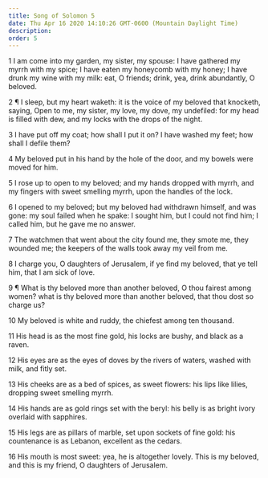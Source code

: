 ```yaml
---
title: Song of Solomon 5
date: Thu Apr 16 2020 14:10:26 GMT-0600 (Mountain Daylight Time)
description: 
order: 5
---
```


<p>
  1 I am come into my garden, my sister, my spouse: I have gathered my myrrh
  with my spice; I have eaten my honeycomb with my honey; I have drunk my wine
  with my milk: eat, O friends; drink, yea, drink abundantly, O beloved.
</p>
<p>
  2 &#xB6; I sleep, but my heart waketh: it is the voice of my beloved that
  knocketh, saying, Open to me, my sister, my love, my dove, my undefiled: for
  my head is filled with dew, and my locks with the drops of the night.
</p>
<p>
  3 I have put off my coat; how shall I put it on? I have washed my feet; how
  shall I defile them?
</p>
<p>
  4 My beloved put in his hand by the hole of the door, and my bowels were moved
  for him.
</p>
<p>
  5 I rose up to open to my beloved; and my hands dropped with myrrh, and my
  fingers with sweet smelling myrrh, upon the handles of the lock.
</p>
<p>
  6 I opened to my beloved; but my beloved had withdrawn himself, and was gone:
  my soul failed when he spake: I sought him, but I could not find him; I called
  him, but he gave me no answer.
</p>
<p>
  7 The watchmen that went about the city found me, they smote me, they wounded
  me; the keepers of the walls took away my veil from me.
</p>
<p>
  8 I charge you, O daughters of Jerusalem, if ye find my beloved, that ye tell
  him, that I am sick of love.
</p>
<p>
  9 &#xB6; What is thy beloved more than another beloved, O thou fairest among
  women? what is thy beloved more than another beloved, that thou dost so charge
  us?
</p>
<p>10 My beloved is white and ruddy, the chiefest among ten thousand.</p>
<p>
  11 His head is as the most fine gold, his locks are bushy, and black as a
  raven.
</p>
<p>
  12 His eyes are as the eyes of doves by the rivers of waters, washed with
  milk, and fitly set.
</p>
<p>
  13 His cheeks are as a bed of spices, as sweet flowers: his lips like lilies,
  dropping sweet smelling myrrh.
</p>
<p>
  14 His hands are as gold rings set with the beryl: his belly is as bright
  ivory overlaid with sapphires.
</p>
<p>
  15 His legs are as pillars of marble, set upon sockets of fine gold: his
  countenance is as Lebanon, excellent as the cedars.
</p>
<p>
  16 His mouth is most sweet: yea, he is altogether lovely. This is my beloved,
  and this is my friend, O daughters of Jerusalem.
</p>
